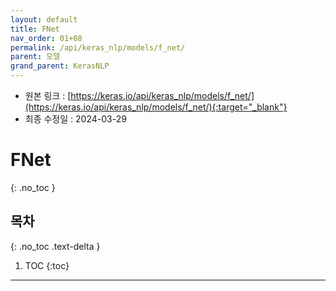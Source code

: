 ```yaml
---
layout: default
title: FNet
nav_order: 01+08
permalink: /api/keras_nlp/models/f_net/
parent: 모델
grand_parent: KerasNLP
---
```


* 원본 링크 : [https://keras.io/api/keras_nlp/models/f_net/](https://keras.io/api/keras_nlp/models/f_net/){:target="_blank"}
* 최종 수정일 : 2024-03-29

# FNet
{: .no_toc }

## 목차
{: .no_toc .text-delta }

1. TOC
{:toc}

---
